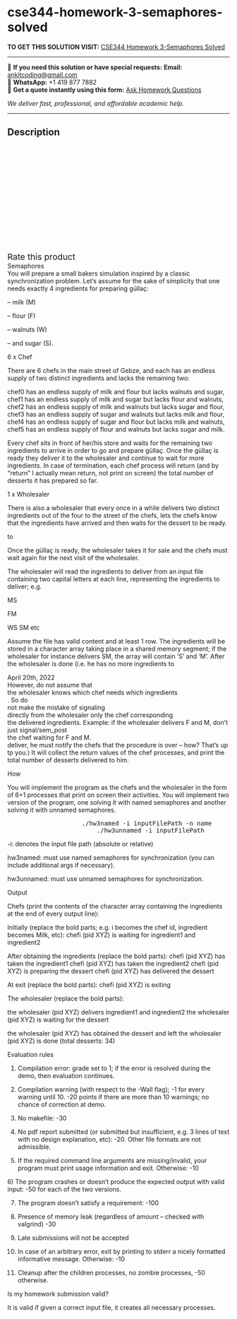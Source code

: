 # cse344-homework-3-semaphores-solved
**TO GET THIS SOLUTION VISIT:** [CSE344 Homework 3-Semaphores Solved](https://www.ankitcodinghub.com/product/cse344-homework-3-semaphores-solved/)


---

📩 **If you need this solution or have special requests:** **Email:** ankitcoding@gmail.com  
📱 **WhatsApp:** +1 419 877 7882  
📄 **Get a quote instantly using this form:** [Ask Homework Questions](https://www.ankitcodinghub.com/services/ask-homework-questions/)

*We deliver fast, professional, and affordable academic help.*

---

<h2>Description</h2>



<div class="kk-star-ratings kksr-auto kksr-align-center kksr-valign-top" data-payload="{&quot;align&quot;:&quot;center&quot;,&quot;id&quot;:&quot;94782&quot;,&quot;slug&quot;:&quot;default&quot;,&quot;valign&quot;:&quot;top&quot;,&quot;ignore&quot;:&quot;&quot;,&quot;reference&quot;:&quot;auto&quot;,&quot;class&quot;:&quot;&quot;,&quot;count&quot;:&quot;0&quot;,&quot;legendonly&quot;:&quot;&quot;,&quot;readonly&quot;:&quot;&quot;,&quot;score&quot;:&quot;0&quot;,&quot;starsonly&quot;:&quot;&quot;,&quot;best&quot;:&quot;5&quot;,&quot;gap&quot;:&quot;4&quot;,&quot;greet&quot;:&quot;Rate this product&quot;,&quot;legend&quot;:&quot;0\/5 - (0 votes)&quot;,&quot;size&quot;:&quot;24&quot;,&quot;title&quot;:&quot;CSE344 Homework 3-Semaphores Solved&quot;,&quot;width&quot;:&quot;0&quot;,&quot;_legend&quot;:&quot;{score}\/{best} - ({count} {votes})&quot;,&quot;font_factor&quot;:&quot;1.25&quot;}">

<div class="kksr-stars">

<div class="kksr-stars-inactive">
            <div class="kksr-star" data-star="1" style="padding-right: 4px">


<div class="kksr-icon" style="width: 24px; height: 24px;"></div>
        </div>
            <div class="kksr-star" data-star="2" style="padding-right: 4px">


<div class="kksr-icon" style="width: 24px; height: 24px;"></div>
        </div>
            <div class="kksr-star" data-star="3" style="padding-right: 4px">


<div class="kksr-icon" style="width: 24px; height: 24px;"></div>
        </div>
            <div class="kksr-star" data-star="4" style="padding-right: 4px">


<div class="kksr-icon" style="width: 24px; height: 24px;"></div>
        </div>
            <div class="kksr-star" data-star="5" style="padding-right: 4px">


<div class="kksr-icon" style="width: 24px; height: 24px;"></div>
        </div>
    </div>

<div class="kksr-stars-active" style="width: 0px;">
            <div class="kksr-star" style="padding-right: 4px">


<div class="kksr-icon" style="width: 24px; height: 24px;"></div>
        </div>
            <div class="kksr-star" style="padding-right: 4px">


<div class="kksr-icon" style="width: 24px; height: 24px;"></div>
        </div>
            <div class="kksr-star" style="padding-right: 4px">


<div class="kksr-icon" style="width: 24px; height: 24px;"></div>
        </div>
            <div class="kksr-star" style="padding-right: 4px">


<div class="kksr-icon" style="width: 24px; height: 24px;"></div>
        </div>
            <div class="kksr-star" style="padding-right: 4px">


<div class="kksr-icon" style="width: 24px; height: 24px;"></div>
        </div>
    </div>
</div>


<div class="kksr-legend" style="font-size: 19.2px;">
            <span class="kksr-muted">Rate this product</span>
    </div>
    </div>
<div class="page" title="Page 1">
<div class="layoutArea">
<div class="column">
Semaphores

</div>
</div>
<div class="layoutArea">
<div class="column">
You will prepare a small bakers simulation inspired by a classic synchronization problem. Let’s assume for the sake of simplicity that one needs exactly 4 ingredients for preparing güllaç:

– milk (M)

– flour (F)

– walnuts (W)

– and sugar (S).

6 x Chef

There are 6 chefs in the main street of Gebze, and each has an endless supply of two distinct ingredients and lacks the remaining two:

chef0 has an endless supply of milk and flour but lacks walnuts and sugar, chef1 has an endless supply of milk and sugar but lacks flour and walnuts, chef2 has an endless supply of milk and walnuts but lacks sugar and flour, chef3 has an endless supply of sugar and walnuts but lacks milk and flour, chef4 has an endless supply of sugar and flour but lacks milk and walnuts, chef5 has an endless supply of flour and walnuts but lacks sugar and milk.

Every chef sits in front of her/his store and waits for the remaining two ingredients to arrive in order to go and prepare güllaç. Once the güllaç is ready they deliver it to the wholesaler and continue to wait for more ingredients. In case of termination, each chef process will return (and by “return” I actually mean return, not print on screen) the total number of desserts it has prepared so far.

1 x Wholesaler

There is also a wholesaler that every once in a while delivers two distinct ingredients out of the four to the street of the chefs, lets the chefs know that the ingredients have arrived and then waits for the dessert to be ready.

to

Once the güllaç is ready, the wholesaler takes it for sale and the chefs must wait again for the next visit of the wholesaler.

The wholesaler will read the ingredients to deliver from an input file containing two capital letters at each line, representing the ingredients to deliver; e.g.

MS

FM

WS SM etc

Assume the file has valid content and at least 1 row. The ingredients will be stored in a character array taking place in a shared memory segment; if the wholesaler for instance delivers SM, the array will contain ‘S’ and ‘M’. After the wholesaler is done (i.e. he has no more ingredients to

</div>
</div>
<div class="layoutArea">
<div class="column">
April 20th, 2022

</div>
</div>
<div class="section">
<div class="layoutArea">
<div class="column">
However, do not assume that

</div>
</div>
<div class="layoutArea">
<div class="column">
the wholesaler knows which chef needs which ingredients

</div>
</div>
<div class="layoutArea">
<div class="column">
. So do

</div>
</div>
<div class="layoutArea">
<div class="column">
not make the mistake of signaling

</div>
</div>
<div class="layoutArea">
<div class="column">
directly from the wholesaler only the chef corresponding

</div>
</div>
<div class="layoutArea">
<div class="column">
the delivered ingredients. Example: if the wholesaler delivers F and M, don’t just signal/sem_post

</div>
</div>
<div class="layoutArea">
<div class="column">
the chef waiting for F and M.

</div>
</div>
</div>
</div>
<div class="page" title="Page 2">
<div class="layoutArea">
<div class="column">
deliver, he must notify the chefs that the procedure is over – how? That’s up tp you.) It will collect the return values of the chef processes, and print the total number of desserts delivered to him.

How

You will implement the program as the chefs and the wholesaler in the form of 6+1 processes that print on screen their activities. You will implement two version of the program, one solving it with named semaphores and another solving it with unnamed semaphores.

<pre>                    ./hw3named -i inputFilePath -n name
                        ./hw3unnamed -i inputFilePath
</pre>
-i: denotes the input file path (absolute or relative)

hw3named: must use named semaphores for synchronization (you can include additional args if necessary).

hw3unnamed: must use unnamed semaphores for synchronization.

Output

Chefs (print the contents of the character array containing the ingredients at the end of every output line):

Initially (replace the bold parts; e.g. i becomes the chef id, ingredient becomes Milk, etc): chefi (pid XYZ) is waiting for ingredient1 and ingredient2

After obtaining the ingredients (replace the bold parts): chefi (pid XYZ) has taken the ingredient1 chefi (pid XYZ) has taken the ingredient2 chefi (pid XYZ) is preparing the dessert chefi (pid XYZ) has delivered the dessert

At exit (replace the bold parts): chefi (pid XYZ) is exiting

The wholesaler (replace the bold parts):

the wholesaler (pid XYZ) delivers ingredient1 and ingredient2 the wholesaler (pid XYZ) is waiting for the dessert

the wholesaler (pid XYZ) has obtained the dessert and left the wholesaler (pid XYZ) is done (total desserts: 34)

Evaluation rules

1) Compilation error: grade set to 1; if the error is resolved during the demo, then evaluation continues.

2) Compilation warning (with respect to the -Wall flag); -1 for every warning until 10. -20 points if there are more than 10 warnings; no chance of correction at demo.

3) No makefile: -30

4) No pdf report submitted (or submitted but insufficient, e.g. 3 lines of text with no design explanation, etc): -20. Other file formats are not admissible.

5) If the required command line arguments are missing/invalid, your program must print usage information and exit. Otherwise: -10

</div>
</div>
</div>
<div class="page" title="Page 3">
<div class="layoutArea">
<div class="column">
6) The program crashes or doesn’t produce the expected output with valid input: -50 for each of the two versions.

7) The program doesn’t satisfy a requirement: -100

8) Presence of memory leak (regardless of amount – checked with valgrind) -30

9) Late submissions will not be accepted

10) In case of an arbitrary error, exit by printing to stderr a nicely formatted informative message. Otherwise: -10

11) Cleanup after the children processes, no zombie processes, -50 otherwise.

Is my homework submission valid?

It is valid if given a correct input file, it creates all necessary processes.

</div>
</div>
</div>
